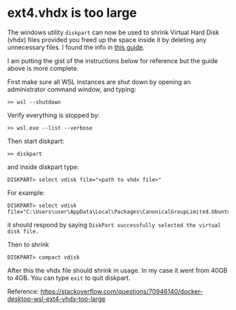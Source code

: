 # ext4.vhdx is too large

The windows utility `diskpart` can now be used to shrink Virtual Hard Disk (vhdx) files provided you freed up the space inside it by deleting any unnecessary files. I found the info in [this guide](https://stephenreescarter.net/how-to-shrink-a-wsl2-virtual-disk/).

I am putting the gist of the instructions below for reference but the guide above is more complete.

First make sure all WSL instances are shut down by opening an administrator command window, and typing:

```
>> wsl --shutdown 
```

Verify everything is stopped by:

```
>> wsl.exe --list --verbose
```

Then start diskpart:

```
>> diskpart
```

and inside diskpart type:

```
DISKPART> select vdisk file="<path to vhdx file>"
```

For example:

```
DISKPART> select vdisk file="C:\Users\user\AppData\Local\Packages\CanonicalGroupLimited.Ubuntu22.04LTS_12rqwer1sdgsda\LocalState\ext4.vhdx"
```

it should respond by saying `DiskPart successfully selected the virtual disk file.`

Then to shrink

```
DISKPART> compact vdisk
```

After this the vhdx file should shrink in usage. In my case it went from 40GB to 4GB. You can type `exit` to quit diskpart.



Reference: https://stackoverflow.com/questions/70946140/docker-desktop-wsl-ext4-vhdx-too-large